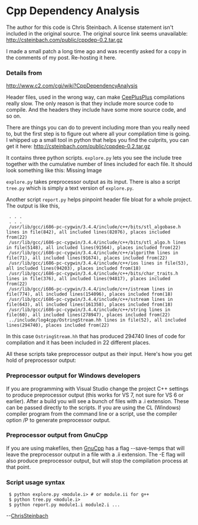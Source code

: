 # Cpp Dependency Analysis

The author for this code is Chris Steinbach. A license statement isn't included in the original source. The original source link seems unavailable:
http://csteinbach.com/public/cppdep-0.2.tar.gz

I made a small patch a long time ago and was recently asked for a copy in the comments of my post. Re-hosting it here.

### Details from
http://www.c2.com/cgi/wiki?CppDependencyAnalysis


Header files, used in the wrong way, can make [CeePlusPlus](http://www.c2.com/cgi/wiki?CeePlusPlus) compilations really slow. The only reason is that they include more source code to compile. And the headers they include have some more source code, and so on.

There are things you can do to prevent including more than you really need to, but the first step is to figure out where all your compilation time is going. I whipped up a small tool in python that helps you find the culprits, you can get it here: http://csteinbach.com/public/cppdep-0.2.tar.gz

It contains three python scripts. `explore.py` lets you see the include tree together with the cumulative number of lines included for each file. It should look something like this:
Missing Image

`explore.py` takes preprocessor output as its input. There is also a script `tree.py` which is simply a text version of `explore.py`.

Another script `report.py` helps pinpoint header file bloat for a whole project. The output is like this,
```
 . . .
 . . .
 /usr/lib/gcc/i686-pc-cygwin/3.4.4/include/c++/bits/stl_algobase.h lines in file(842), all included lines(82076), places included from(22)
 /usr/lib/gcc/i686-pc-cygwin/3.4.4/include/c++/bits/stl_algo.h lines in file(5148), all included lines(91564), places included from(22)
 /usr/lib/gcc/i686-pc-cygwin/3.4.4/include/c++/algorithm lines in file(71), all included lines(91674), places included from(22)
 /usr/lib/gcc/i686-pc-cygwin/3.4.4/include/c++/ios lines in file(53), all included lines(94203), places included from(18)
 /usr/lib/gcc/i686-pc-cygwin/3.4.4/include/c++/bits/char_traits.h lines in file(376), all included lines(94817), places included from(22)
 /usr/lib/gcc/i686-pc-cygwin/3.4.4/include/c++/istream lines in file(774), all included lines(154096), places included from(18)
 /usr/lib/gcc/i686-pc-cygwin/3.4.4/include/c++/sstream lines in file(643), all included lines(161358), places included from(18)
 /usr/lib/gcc/i686-pc-cygwin/3.4.4/include/c++/string lines in file(60), all included lines(278947), places included from(22)
 ../include/log4cpp/OstringStream.hh lines in file(52), all included lines(294740), places included from(22)
```

In this case `OstringStream.hh` that has produced 294740 lines of code for compilation and it has been included in 22 different places.

All these scripts take preprocessor output as their input. Here's how you get hold of preprocessor output:

### Preprocessor output for Windows developers

If you are programming with Visual Studio change the project C++ settings to produce preprocessor output (this works for VS 7, not sure for VS 6 or earlier). After a build you will see a bunch of files with a .i extension. These can be passed directly to the scripts. If you are using the CL (Windows) compiler program from the command line or a script, use the compiler option /P to generate preprocessor output.

### Preprocessor output from GnuCpp

If you are using makefiles, then [GnuCpp](http://www.c2.com/cgi/wiki?GnuCpp) has a flag --save-temps that will leave the preprocessor output in a file with a .ii extension. The -E flag will also produce preprocessor output, but will stop the compilation process at that point.

### Script usage syntax
```
 $ python explore.py <module.i> # or module.ii for g++
 $ python tree.py <module.i>
 $ python report.py module1.i module2.i ...
```

--[ChrisSteinbach](http://www.c2.com/cgi/wiki?ChrisSteinbach)
